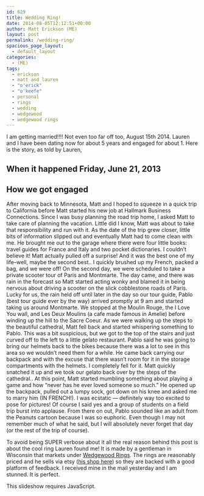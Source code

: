 ```yaml
---
id: 629
title: Wedding Ring!
date: 2014-08-05T12:12:51+00:00
author: Matt Erickson (ME)
layout: post
permalink: /wedding-ring/
spacious_page_layout:
  - default_layout
categories:
  - (ME)
tags:
  - erickson
  - matt and lauren
  - "o'erick"
  - "o'keefe"
  - personal
  - rings
  - wedding
  - wedgewood
  - wedgewood rings
---
```

I am getting married!!!! Not even too far off too, August 15th 2014. Lauren and I have been dating now for about 5 years and engaged for about 1. Here is the story, as told by Lauren,   

  


## When it happened Friday, June 21, 2013 

  

  


## How we got engaged

  

  
After moving back to Minnesota, Matt and I hoped to squeeze in a quick trip to California before Matt started his new job at Hallmark Business Connections. Since I was busy planning the road trip home, I asked Matt to take care of planning the vacation. Little did I know, Matt was about to take that responsibility and run with it. As the date of the trip grew closer, little bits of information slipped out and eventually Matt had to come clean with me. He brought me out to the garage where there were four little books: travel guides for France and Italy and two pocket dictionaries. I couldn&#8217;t believe it! Matt actually pulled off a surprise! And it was the best one of my life&#8211;well, maybe the second best.. I quickly brushed up my French, packed a bag, and we were off! On the second day, we were scheduled to take a private scooter tour of Paris and Montmarte. The day came, and there was rain in the forecast so Matt started acting wonky and blamed it in being nervous about driving a scooter on the slick cobblestone roads of Paris. Lucky for us, the rain held off until later in the day so our tour guide, Pablo (best tour guide ever by the way) arrived promptly at 9 am and started taking us around Montmarte. We stopped at the Moulin Rouge, the I Love You wall, and Les Deux Moulins (a cafe made famous in Amelie) before winding up the hill to the Sacre Coeur. As we were walking up the steps to the beautiful cathedral, Matt fell back and started whispering something to Pablo. This was a bit suspicious, but we got to the top of the stairs and just curved off to the left to a little gelato restaurant. Pablo said he was going to bring our helmets back to the bikes because there was a lot to see in this area so we wouldn&#8217;t need them for a while. He came back carrying our backpack and with the excuse that there wasn&#8217;t room for it in the storage compartments with the helmets. I completely fell for it. Matt quickly snatched it up and we took our gelato back over by the steps of the cathedral.. At this point, Matt started mumbling something about playing a game and how &#8220;never has he ever loved someone so much.&#8221; He opened up the backpack, pulled out a lumpy sock, got down on his knee and asked me to marry him (IN FRENCH!). I was ecstatic &#8212; definitely way too excited to pose for pictures! Of course I said yes and a group of students on a field trip burst into applause. From there on out, Pablo sounded like an adult from the Peanuts cartoon because I was so euphoric. Even though I may not remember much of what he said, but I will absolutely never forget that day (or the rest of the trip of course).   

  
To avoid being SUPER verbose about it all the real reason behind this post is about the cool ring Lauren found me! It is made by a gentleman in Wisconsin that markets under <a href="http://www.wedgewoodrings.com/" title="Wedgewood Rings" target="_blank">Wedgewood Rings</a>. The rings are reasonably priced and he sells via etsy (<a href="https://www.etsy.com/shop/WedgewoodRings" title="WedgeWood etsy shop" target="_blank">his shop here</a>) so they are backed with a good platform of feedback. I received mine in the mail yesterday and I am stunned. It is perfect.   

  


<p class="jetpack-slideshow-noscript robots-nocontent">
  This slideshow requires JavaScript.
</p>

<div id="gallery-629-1-slideshow" class="slideshow-window jetpack-slideshow slideshow-black" data-trans="fade" data-autostart="1" data-gallery="[{&quot;src&quot;:&quot;http:\/\/matterickson.me\/wp-content\/uploads\/2014\/08\/ring1.jpg&quot;,&quot;id&quot;:&quot;634&quot;,&quot;title&quot;:&quot;ring1&quot;,&quot;alt&quot;:&quot;&quot;,&quot;caption&quot;:&quot;At the shop&quot;,&quot;itemprop&quot;:&quot;image&quot;},{&quot;src&quot;:&quot;http:\/\/matterickson.me\/wp-content\/uploads\/2014\/08\/ring3.jpg&quot;,&quot;id&quot;:&quot;636&quot;,&quot;title&quot;:&quot;ring3&quot;,&quot;alt&quot;:&quot;&quot;,&quot;caption&quot;:&quot;Sized for me&quot;,&quot;itemprop&quot;:&quot;image&quot;},{&quot;src&quot;:&quot;http:\/\/matterickson.me\/wp-content\/uploads\/2014\/08\/ring2.jpg&quot;,&quot;id&quot;:&quot;635&quot;,&quot;title&quot;:&quot;ring2&quot;,&quot;alt&quot;:&quot;&quot;,&quot;caption&quot;:&quot;Beautiful Bethlehem Olivewood&quot;,&quot;itemprop&quot;:&quot;image&quot;},{&quot;src&quot;:&quot;http:\/\/matterickson.me\/wp-content\/uploads\/2014\/08\/IMG_20140804_221500.jpg&quot;,&quot;id&quot;:&quot;630&quot;,&quot;title&quot;:&quot;IMG_20140804_221500&quot;,&quot;alt&quot;:&quot;&quot;,&quot;caption&quot;:&quot;At home&quot;,&quot;itemprop&quot;:&quot;image&quot;},{&quot;src&quot;:&quot;http:\/\/matterickson.me\/wp-content\/uploads\/2014\/08\/IMG_20140804_221508.jpg&quot;,&quot;id&quot;:&quot;631&quot;,&quot;title&quot;:&quot;IMG_20140804_221508&quot;,&quot;alt&quot;:&quot;&quot;,&quot;caption&quot;:&quot;Home&quot;,&quot;itemprop&quot;:&quot;image&quot;},{&quot;src&quot;:&quot;http:\/\/matterickson.me\/wp-content\/uploads\/2014\/08\/IMG_20140804_221523.jpg&quot;,&quot;id&quot;:&quot;632&quot;,&quot;title&quot;:&quot;IMG_20140804_221523&quot;,&quot;alt&quot;:&quot;&quot;,&quot;caption&quot;:&quot;Side&quot;,&quot;itemprop&quot;:&quot;image&quot;},{&quot;src&quot;:&quot;http:\/\/matterickson.me\/wp-content\/uploads\/2014\/08\/IMG_20140804_221541.jpg&quot;,&quot;id&quot;:&quot;633&quot;,&quot;title&quot;:&quot;IMG_20140804_221541&quot;,&quot;alt&quot;:&quot;&quot;,&quot;caption&quot;:&quot;It fits :P&quot;,&quot;itemprop&quot;:&quot;image&quot;}]" itemscope itemtype="http://schema.org/ImageGallery">
</div>